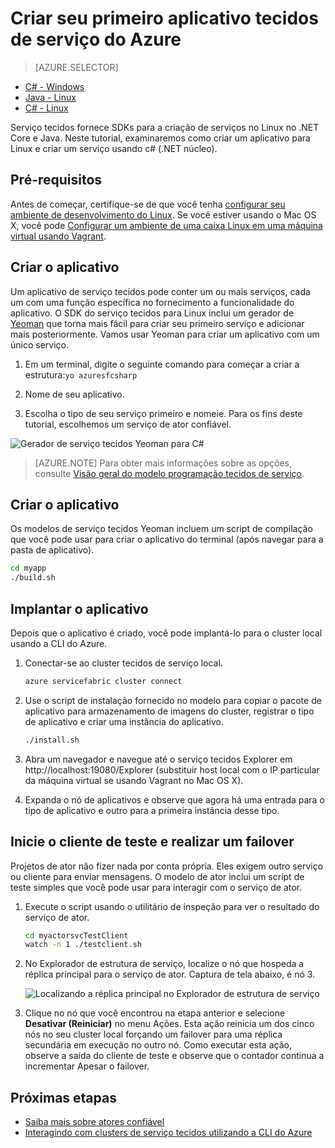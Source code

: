 <properties
   pageTitle="Criar seu primeiro aplicativo de serviço tecidos no Linux usando c# | Microsoft Azure"
   description="Criar e implantar um aplicativo de serviço tecidos usando C#"
   services="service-fabric"
   documentationCenter="csharp"
   authors="mani-ramaswamy"
   manager="timlt"
   editor=""/>

<tags
   ms.service="service-fabric"
   ms.devlang="csharp"
   ms.topic="hero-article"
   ms.tgt_pltfrm="NA"
   ms.workload="NA"
   ms.date="10/04/2016"
   ms.author="subramar"/>


# <a name="create-your-first-azure-service-fabric-application"></a>Criar seu primeiro aplicativo tecidos de serviço do Azure

> [AZURE.SELECTOR]
- [C# - Windows](service-fabric-create-your-first-application-in-visual-studio.md)
- [Java - Linux](service-fabric-create-your-first-linux-application-with-java.md)
- [C# - Linux](service-fabric-create-your-first-linux-application-with-csharp.md)

Serviço tecidos fornece SDKs para a criação de serviços no Linux no .NET Core e Java. Neste tutorial, examinaremos como criar um aplicativo para Linux e criar um serviço usando c# (.NET núcleo).

## <a name="prerequisites"></a>Pré-requisitos

Antes de começar, certifique-se de que você tenha [configurar seu ambiente de desenvolvimento do Linux](service-fabric-get-started-linux.md). Se você estiver usando o Mac OS X, você pode [Configurar um ambiente de uma caixa Linux em uma máquina virtual usando Vagrant](service-fabric-get-started-mac.md).

## <a name="create-the-application"></a>Criar o aplicativo

Um aplicativo de serviço tecidos pode conter um ou mais serviços, cada um com uma função específica no fornecimento a funcionalidade do aplicativo. O SDK do serviço tecidos para Linux inclui um gerador de [Yeoman](http://yeoman.io/) que torna mais fácil para criar seu primeiro serviço e adicionar mais posteriormente. Vamos usar Yeoman para criar um aplicativo com um único serviço.

1. Em um terminal, digite o seguinte comando para começar a criar a estrutura:`yo azuresfcsharp`

2. Nome de seu aplicativo.

3. Escolha o tipo de seu serviço primeiro e nomeie. Para os fins deste tutorial, escolhemos um serviço de ator confiável.

  ![Gerador de serviço tecidos Yeoman para C#][sf-yeoman]

>[AZURE.NOTE] Para obter mais informações sobre as opções, consulte [Visão geral do modelo programação tecidos de serviço](service-fabric-choose-framework.md).

## <a name="build-the-application"></a>Criar o aplicativo

Os modelos de serviço tecidos Yeoman incluem um script de compilação que você pode usar para criar o aplicativo do terminal (após navegar para a pasta de aplicativo).

  ```bash
 cd myapp 
 ./build.sh 
  ```

## <a name="deploy-the-application"></a>Implantar o aplicativo

Depois que o aplicativo é criado, você pode implantá-lo para o cluster local usando a CLI do Azure.

1. Conectar-se ao cluster tecidos de serviço local.

    ```bash
    azure servicefabric cluster connect
    ```

2. Use o script de instalação fornecido no modelo para copiar o pacote de aplicativo para armazenamento de imagens do cluster, registrar o tipo de aplicativo e criar uma instância do aplicativo.

    ```bash
    ./install.sh
    ```

3. Abra um navegador e navegue até o serviço tecidos Explorer em http://localhost:19080/Explorer (substituir host local com o IP particular da máquina virtual se usando Vagrant no Mac OS X).

4. Expanda o nó de aplicativos e observe que agora há uma entrada para o tipo de aplicativo e outro para a primeira instância desse tipo.

## <a name="start-the-test-client-and-perform-a-failover"></a>Inicie o cliente de teste e realizar um failover

Projetos de ator não fizer nada por conta própria. Eles exigem outro serviço ou cliente para enviar mensagens. O modelo de ator inclui um script de teste simples que você pode usar para interagir com o serviço de ator.

1. Execute o script usando o utilitário de inspeção para ver o resultado do serviço de ator.

    ```bash
    cd myactorsvcTestClient
    watch -n 1 ./testclient.sh
    ```

2. No Explorador de estrutura de serviço, localize o nó que hospeda a réplica principal para o serviço de ator. Captura de tela abaixo, é nó 3.

    ![Localizando a réplica principal no Explorador de estrutura de serviço][sfx-primary]

3. Clique no nó que você encontrou na etapa anterior e selecione **Desativar (Reiniciar)** no menu Ações. Esta ação reinicia um dos cinco nós no seu cluster local forçando um failover para uma réplica secundária em execução no outro nó. Como executar esta ação, observe a saída do cliente de teste e observe que o contador continua a incrementar Apesar o failover.


## <a name="next-steps"></a>Próximas etapas

- [Saiba mais sobre atores confiável](service-fabric-reliable-actors-introduction.md)
- [Interagindo com clusters de serviço tecidos utilizando a CLI do Azure](service-fabric-azure-cli.md)

<!-- Images -->
[sf-yeoman]: ./media/service-fabric-create-your-first-linux-application-with-csharp/yeoman-csharp.png
[sfx-primary]: ./media/service-fabric-create-your-first-linux-application-with-csharp/sfx-primary.png
